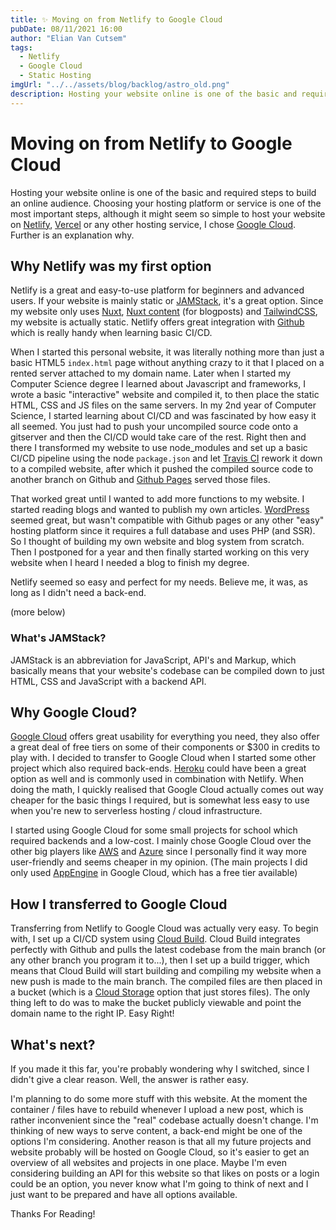 ```yaml
---
title: ✨ Moving on from Netlify to Google Cloud
pubDate: 08/11/2021 16:00
author: "Elian Van Cutsem"
tags:
  - Netlify
  - Google Cloud
  - Static Hosting
imgUrl: "../../assets/blog/backlog/astro_old.png"
description: Hosting your website online is one of the basic and required steps to build an online audience. Choosing the right platform to host it, can be a difficult process. In this blogpost I clearify my choice.
---
```


# Moving on from Netlify to Google Cloud

Hosting your website online is one of the basic and required steps to build an online audience. Choosing your hosting platform or service is one of the most important steps, although it might seem so simple to host your website on [Netlify](https://www.netlify.com), [Vercel](https://vercel.com) or any other hosting service, I chose [Google Cloud](https://cloud.google.com). Further is an explanation why.

## Why Netlify was my first option

Netlify is a great and easy-to-use platform for beginners and advanced users. If your website is mainly static or [JAMStack](https://jamstack.org), it's a great option. Since my website only uses [Nuxt](https://nuxtjs.org), [Nuxt content](https://content.nuxtjs.org/) (for blogposts) and [TailwindCSS](https://tailwindcss.com), my website is actually static. Netlify offers great integration with [Github](https://www.github.com) which is really handy when learning basic CI/CD.

When I started this personal website, it was literally nothing more than just a basic HTML5 `index.html` page without anything crazy to it that I placed on a rented server attached to my domain name. Later when I started my Computer Science degree I learned about Javascript and frameworks, I wrote a basic "interactive" website and compiled it, to then place the static HTML, CSS and JS files on the same servers. In my 2nd year of Computer Science, I started learning about CI/CD and was fascinated by how easy it all seemed. You just had to push your uncompiled source code onto a gitserver and then the CI/CD would take care of the rest. Right then and there I transformed my website to use node_modules and set up a basic CI/CD pipeline using the node `package.json` and let [Travis CI](https://www.travis-ci.com/) rework it down to a compiled website, after which it pushed the compiled source code to another branch on Github and [Github Pages](https://www.github.com/pages) served those files.

That worked great until I wanted to add more functions to my website. I started reading blogs and wanted to publish my own articles. [WordPress](https://www.wordpress.org) seemed great, but wasn't compatible with Github pages or any other "easy" hosting platform since it requires a full database and uses PHP (and SSR). So I thought of building my own website and blog system from scratch. Then I postponed for a year and then finally started working on this very website when I heard I needed a blog to finish my degree.

Netlify seemed so easy and perfect for my needs. Believe me, it was, as long as I didn't need a back-end.

(more below)

### What's JAMStack?

JAMStack is an abbreviation for JavaScript, API's and Markup, which basically means that your website's codebase can be compiled down to just HTML, CSS and JavaScript with a backend API.

## Why Google Cloud?

[Google Cloud](https://cloud.google.com) offers great usability for everything you need, they also offer a great deal of free tiers on some of their components or $300 in credits to play with. I decided to transfer to Google Cloud when I started some other project which also required back-ends. [Heroku](https://www.heroku.com) could have been a great option as well and is commonly used in combination with Netlify. When doing the math, I quickly realised that Google Cloud actually comes out way cheaper for the basic things I required, but is somewhat less easy to use when you're new to serverless hosting / cloud infrastructure.

I started using Google Cloud for some small projects for school which required backends and a low-cost. I mainly chose Google Cloud over the other big players like [AWS](https://www.aws.com) and [Azure](https://www.azure.com) since I personally find it way more user-friendly and seems cheaper in my opinion. (The main projects I did only used [AppEngine](https://cloud.google.com/appengine) in Google Cloud, which has a free tier available)

## How I transferred to Google Cloud

Transferring from Netlify to Google Cloud was actually very easy. To begin with, I set up a CI/CD system using [Cloud Build](https://cloud.google.com/cloud-build). Cloud Build integrates perfectly with Github and pulls the latest codebase from the main branch (or any other branch you program it to...), then I set up a build trigger, which means that Cloud Build will start building and compiling my website when a new push is made to the main branch. The compiled files are then placed in a bucket (which is a [Cloud Storage](https://cloud.google.com/storage) option that just stores files). The only thing left to do was to make the bucket publicly viewable and point the domain name to the right IP. Easy Right!

## What's next?

If you made it this far, you're probably wondering why I switched, since I didn't give a clear reason. Well, the answer is rather easy.

I'm planning to do some more stuff with this website. At the moment the container / files have to rebuild whenever I upload a new post, which is rather inconvenient since the "real" codebase actually doesn't change. I'm thinking of new ways to serve content, a back-end might be one of the options I'm considering. Another reason is that all my future projects and website probably will be hosted on Google Cloud, so it's easier to get an overview of all websites and projects in one place. Maybe I'm even considering building an API for this website so that likes on posts or a login could be an option, you never know what I'm going to think of next and I just want to be prepared and have all options available.

Thanks For Reading!
